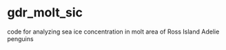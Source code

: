 # gdr_molt_sic
code for analyzing sea ice concentration in molt area of Ross Island Adelie penguins
